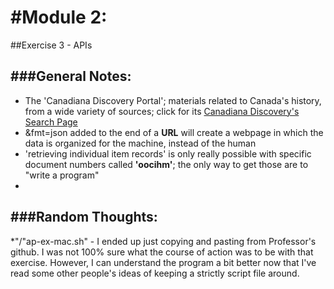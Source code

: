 #Module 2:
=======
##Exercise 3 - APIs

###General Notes:
--------------
* The 'Canadiana Discovery Portal'; materials related to Canada's history, from a wide variety of sources; click for its [Canadiana Discovery's Search Page](http://search.canadiana.ca/)
* &fmt=json added to the end of a **URL** will create a webpage in which the data is organized for the machine, instead of the human
* 'retrieving individual item records' is only really possible with specific document numbers called **'oocihm'**; the only way to get those are to "write a program"
*

###Random Thoughts:
---------------
*"/"ap-ex-mac.sh" - I ended up just copying and pasting from Professor's github. I was not 100% sure what the course of action was to be with that exercise. However, I can understand the program a bit better now that I've read some other people's ideas of keeping a strictly script file around.

